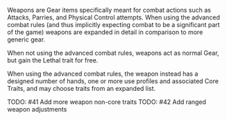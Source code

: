 Weapons are Gear items specifically meant for combat actions such as Attacks, Parries, and Physical Control attempts. When using the advanced combat rules (and thus implicitly expecting combat to be a significant part of the game) weapons are expanded in detail in comparison to more generic gear.

When not using the advanced combat rules, weapons act as normal Gear, but gain the Lethal trait for free.

When using the advanced combat rules, the weapon instead has a designed number of hands, one or more use profiles and associated Core Traits, and may choose traits from an expanded list.

TODO: #41 Add more weapon non-core traits
TODO: #42 Add ranged weapon adjustments